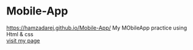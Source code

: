 # Mobile-App
https://hamzadarej.github.io/Mobile-App/
My MObileApp practice using Html & css \
[visit my page](https://hamzadarej.github.io/Mobile-App/)
